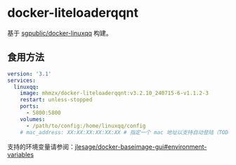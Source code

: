 # docker-liteloaderqqnt

基于 [sgpublic/docker-linuxqq](https://github.com/sgpublic/docker-linuxqq) 构建。

## 食用方法

```yaml
version: '3.1'
services:
  linuxqq:
    image: mhmzx/docker-liteloaderqqnt:v3.2.10_240715-6-v1.1.2-3
    restart: unless-stopped
    ports:
      - 5800:5800
    volumes:
      - /path/to/config:/home/linuxqq/config
    # mac_address: XX:XX:XX:XX:XX:XX # 指定一个 mac 地址以支持自动登陆（TODO）
```

支持的环境变量请参阅：[jlesage/docker-baseimage-gui#environment-variables](https://github.com/jlesage/docker-baseimage-gui?tab=readme-ov-file#environment-variables)
